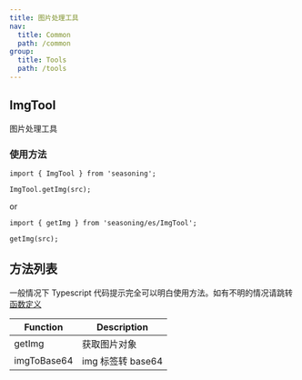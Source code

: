 ```yaml
---
title: 图片处理工具
nav:
  title: Common
  path: /common
group:
  title: Tools
  path: /tools
---
```


## ImgTool

图片处理工具

### 使用方法

```
import { ImgTool } from 'seasoning';

ImgTool.getImg(src);
```

or

```
import { getImg } from 'seasoning/es/ImgTool';

getImg(src);
```

## 方法列表

一般情况下 Typescript 代码提示完全可以明白使用方法。如有不明的情况请跳转[函数定义](https://github.com/dyb881/seasoning/blob/master/src/ImgTool/index.ts)

| Function    | Description       |
| ----------- | ----------------- |
| getImg      | 获取图片对象      |
| imgToBase64 | img 标签转 base64 |
